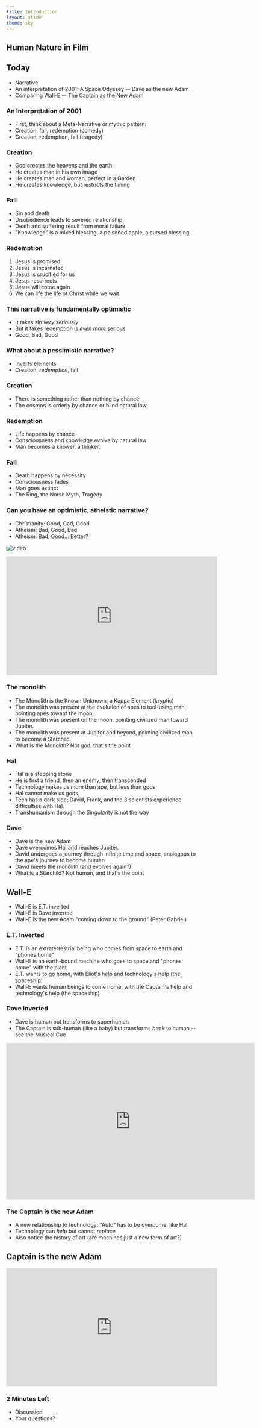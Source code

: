 ```yaml
---
title: Introduction
layout: slide
theme: sky
---
```


<section data-background=""><!--Day 1 begin-->
<section data-background="http://pixar-animation.weebly.com/uploads/8/7/6/3/8763219/3481980_orig.png" data-markdown><!--Intro slide begin-->

## Human Nature in Film

</section> <!--Intro slide end-->
<section data-markdown> 

## Today

- Narrative
- An interpretation of 2001: A Space Odyssey -- Dave as the new Adam
- Comparing Wall-E -- The Captain as the New Adam


</section><section data-markdown> 

### An Interpretation of 2001

- First, think about a Meta-Narrative or mythic pattern: 
- Creation, fall, redemption (comedy)
- Creation, redemption, fall (tragedy)

</section><section data-markdown> 

### Creation

- God creates the heavens and the earth
- He creates man in his own image
- He creates man and woman, perfect in a Garden
- He creates knowledge, but restricts the timing

</section><section data-markdown> 

### Fall

- Sin and death
- Disobedience leads to severed relationship
- Death and suffering result from moral failure
- "Knowledge" is a mixed blessing, a poisoned apple, a cursed blessing

</section><section data-markdown> 

### Redemption

1. Jesus is promised
2. Jesus is incarnated
3. Jesus is crucified for us
4. Jesus resurrects
5. Jesus will come again
6. We can life the life of Christ while we wait

</section><section data-markdown> 

### This narrative is fundamentally optimistic

- It takes sin _very seriously_
- But it takes redemption is _even more_ serious
- Good, Bad, Good


</section><section data-markdown> 

### What about a pessimistic narrative? 

- Inverts elements
- Creation, _redemption_, fall

</section><section data-markdown> 

### Creation
- There is something rather than nothing by chance
- The cosmos is orderly by chance or blind natural law


</section><section data-markdown> 

### Redemption
- Life happens by chance
- Consciousness and knowledge evolve by natural law
- Man becomes a knower, a thinker, 


</section><section data-markdown> 

### Fall

- Death happens by necessity
- Consciousness fades
- Man goes extinct
- The Ring, the Norse Myth, Tragedy


</section><section data-markdown> 

### Can you have an optimistic, atheistic narrative?

- Christianity: Good, Gad, Good
- Atheism: Bad, Good, Bad
- Atheism: Bad, Good... Better?

![video](https://www.youtube.com/watch?v=b75EpoF1W88)


</section><section> 

<iframe width="560" height="315" src="https://www.youtube.com/embed/b75EpoF1W88" frameborder="0" allowfullscreen></iframe>

</section><section data-markdown>

### The monolith

- The Monolith is the Known Unknown, a Kappa Element (kryptic)
- The monolith was present at the evolution of apes to tool-using man, pointing apes toward the moon. 
- The monolith was present on the moon, pointing civilized man toward Jupiter. 
- The monolith was present at Jupiter and beyond, pointing civilized man to become a Starchild. 
- What is the Monolith? Not god, that's the point

</section><section data-markdown> 

### Hal

- Hal is a stepping stone
- He is first a friend, then an enemy, then transcended
- Technology makes us more than ape, but less than gods
- Hal cannot make us gods, 
- Tech has a dark side; David, Frank, and the 3 scientists experience difficulties with Hal.
- Transhumanism through the Singularity is not the way

</section><section data-markdown> 

### Dave

- Dave is the new Adam
- Dave overcomes Hal and reaches Jupiter.
- David undergoes a journey through infinite time and space, analogous to the ape's journey to become human
- David meets the monolith (and evolves again?) 
- What is a Starchild? Not human, and that's the point

</section><section data-markdown> 

## Wall-E

- Wall-E is E.T. inverted
- Wall-E is Dave inverted
- Wall-E is the new Adam "coming down to the ground" (Peter Gabriel)

</section><section data-markdown> 

### E.T. Inverted

- E.T. is an extraterrestrial being who comes from space to earth and "phones home"
- Wall-E is an earth-bound machine who goes to space and "phones home" with the plant
- E.T. wants to go home, with Eliot's help and technology's help (the spaceship)
- Wall-E wants human beings to come home, with the Captain's help and technology's help (the spaceship)

</section><section data-markdown> 

### Dave Inverted

- Dave is human but transforms to superhuman
- The Captain is sub-human (like a baby) but transforms _back_ to human -- see the Musical Cue


</section><section>

<iframe width="660" height="415" src="https://www.youtube.com/embed/qSaGrbnEesg" frameborder="0" allowfullscreen></iframe>


</section><section data-markdown> 

### The Captain is the new Adam

- A new relationship to technology: "Auto" has to be overcome, like Hal
- Technology can _help_ but cannot _replace_
- Also notice the history of art (are machines just a new form of art?)



</section><section> 

<h2> Captain is the new Adam</h2>


<iframe width="560" height="315" src="https://www.youtube.com/embed/hscu7cc1_2Y" frameborder="0" allowfullscreen></iframe>


</section><section data-markdown> 

### 2 Minutes Left
- Discussion
- Your questions?



</section>
</section><!--Day 1 end-->


